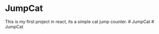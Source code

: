 # JumpCat
This is my first project in react, its a simple cat jump counter.
#   J u m p C a t  
 #   J u m p C a t  
 